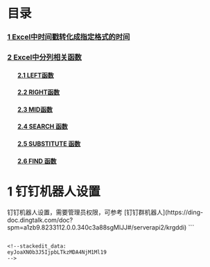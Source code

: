 # 目录

<h3><a href="#title1">1 Excel中时间戳转化成指定格式的时间</a> </h3>
<h3><a href="#title2">2 Excel中分列相关函数</a> </h3>
		<h4><ul><a href="#title2.1">2.1 LEFT函数</a> </h4>
		<h4><ul><a href="#title2.2">2.2 RIGHT函数</a> </h4>
		<h4><ul><a href="#title2.3">2.3 MID函数</a> </h4>
		<h4><ul><a href="#title2.4">2.4 SEARCH 函数</a> </h4>
		<h4><ul><a href="#title2.5">2.5 SUBSTITUTE 函数</a> </h4>
		<h4><ul><a href="#title2.6">2.6 FIND 函数</a> </h4>

<div style="page-break-after:always"></div>

  <h1 id="title1">1 钉钉机器人设置</h1>  
  钉钉机器人设置，需要管理员权限，可参考 [钉钉群机器人](https://ding-doc.dingtalk.com/doc?spm=a1zb9.8233112.0.0.340c3a88sgMlJJ#/serverapi2/krgddi)
  ```
  
  ```

<!--stackedit_data:
eyJoaXN0b3J5IjpbLTkzMDA4NjM1Ml19
-->